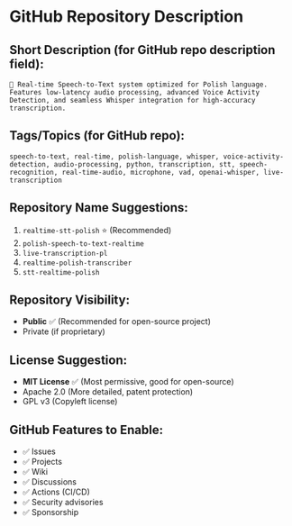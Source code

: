 # GitHub Repository Description

## Short Description (for GitHub repo description field):
```
🎤 Real-time Speech-to-Text system optimized for Polish language. Features low-latency audio processing, advanced Voice Activity Detection, and seamless Whisper integration for high-accuracy transcription.
```

## Tags/Topics (for GitHub repo):
```
speech-to-text, real-time, polish-language, whisper, voice-activity-detection, audio-processing, python, transcription, stt, speech-recognition, real-time-audio, microphone, vad, openai-whisper, live-transcription
```

## Repository Name Suggestions:
1. `realtime-stt-polish` ⭐ (Recommended)
2. `polish-speech-to-text-realtime`
3. `live-transcription-pl`
4. `realtime-polish-transcriber`
5. `stt-realtime-polish`

## Repository Visibility:
- **Public** ✅ (Recommended for open-source project)
- Private (if proprietary)

## License Suggestion:
- **MIT License** ✅ (Most permissive, good for open-source)
- Apache 2.0 (More detailed, patent protection)
- GPL v3 (Copyleft license)

## GitHub Features to Enable:
- ✅ Issues
- ✅ Projects  
- ✅ Wiki
- ✅ Discussions
- ✅ Actions (CI/CD)
- ✅ Security advisories
- ✅ Sponsorship

